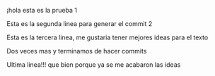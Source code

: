 ¡hola esta es la prueba 1

Esta es la segunda linea para generar el commit 2

Esta es la tercera linea, me gustaria tener mejores ideas para el texto


Dos veces mas y terminamos de hacer commits

Ultima linea!!! que bien porque ya se me acabaron las ideas